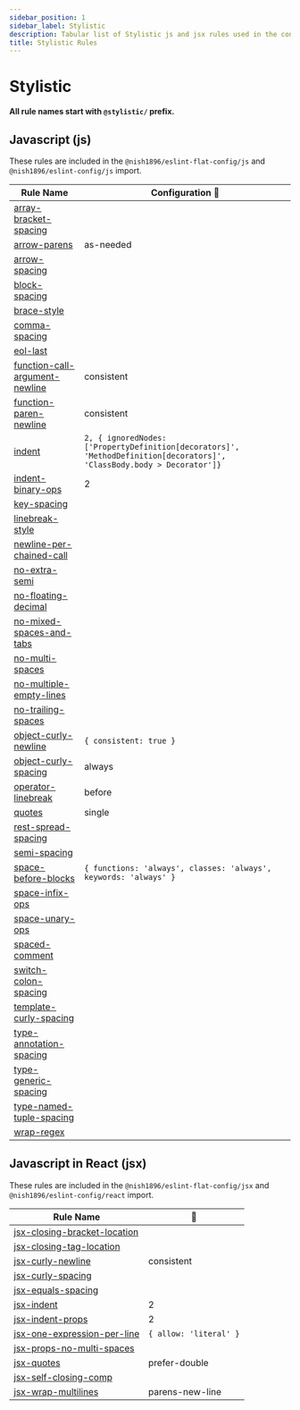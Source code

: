 ```yaml
---
sidebar_position: 1
sidebar_label: Stylistic
description: Tabular list of Stylistic js and jsx rules used in the config.
title: Stylistic Rules
---
```


# Stylistic

**All rule names start with `@stylistic/` prefix.** 

## **Javascript (js)**

These rules are included in the `@nish1896/eslint-flat-config/js` and `@nish1896/eslint-config/js` import.

|Rule Name| Configuration 🔧|
|-|-|
|[array-bracket-spacing](https://eslint.style/rules/default/array-bracket-spacing)||
|[arrow-parens](https://eslint.style/rules/default/arrow-parens)| as-needed |
|[arrow-spacing](https://eslint.style/rules/default/arrow-spacing)||
|[block-spacing](https://eslint.style/rules/default/block-spacing)||
|[brace-style](https://eslint.style/rules/default/brace-style)||
|[comma-spacing](https://eslint.style/rules/default/comma-spacing)||
|[eol-last](https://eslint.style/rules/default/eol-last)||
|[function-call-argument-newline](https://eslint.style/rules/default/function-call-argument-newline)| consistent |
|[function-paren-newline](https://eslint.style/rules/default/function-paren-newline)| consistent |
|[indent](https://eslint.style/rules/default/indent)| `2, { ignoredNodes: ['PropertyDefinition[decorators]', 'MethodDefinition[decorators]', 'ClassBody.body > Decorator']}` |
|[indent-binary-ops](https://eslint.style/rules/default/indent-binary-ops)| 2 |
|[key-spacing](https://eslint.style/rules/default/key-spacing)||
|[linebreak-style](https://eslint.style/rules/default/linebreak-style)||
|[newline-per-chained-call](https://eslint.style/rules/default/newline-per-chained-call)||
|[no-extra-semi](https://eslint.style/rules/default/no-extra-semi)||
|[no-floating-decimal](https://eslint.style/rules/default/no-floating-decimal)||
|[no-mixed-spaces-and-tabs](https://eslint.style/rules/default/no-mixed-spaces-and-tabs)||
|[no-multi-spaces](https://eslint.style/rules/default/no-multi-spaces)||
|[no-multiple-empty-lines](https://eslint.style/rules/default/no-multiple-empty-lines)||
|[no-trailing-spaces](https://eslint.style/rules/default/no-trailing-spaces)||
|[object-curly-newline](https://eslint.style/rules/default/object-curly-newline)| `{ consistent: true }` |
|[object-curly-spacing](https://eslint.style/rules/default/object-curly-spacing)| always |
|[operator-linebreak](https://eslint.style/rules/default/operator-linebreak)| before |
|[quotes](https://eslint.style/rules/default/quotes)| single |
|[rest-spread-spacing](https://eslint.style/rules/default/rest-spread-spacing)||
|[semi-spacing](https://eslint.style/rules/default/semi-spacing)||
|[space-before-blocks](https://eslint.style/rules/default/space-before-blocks)| `{ functions: 'always', classes: 'always', keywords: 'always' }` |
|[space-infix-ops](https://eslint.style/rules/default/space-infix-ops)||
|[space-unary-ops](https://eslint.style/rules/default/space-unary-ops)||
|[spaced-comment](https://eslint.style/rules/default/spaced-comment)||
|[switch-colon-spacing](https://eslint.style/rules/default/switch-colon-spacing)||
|[template-curly-spacing](https://eslint.style/rules/default/template-curly-spacing)||
|[type-annotation-spacing](https://eslint.style/rules/default/type-annotation-spacing)||
|[type-generic-spacing](https://eslint.style/rules/default/type-generic-spacing)||
|[type-named-tuple-spacing](https://eslint.style/rules/default/type-named-tuple-spacing)||
|[wrap-regex](https://eslint.style/rules/default/wrap-regex)||

## **Javascript in React (jsx)**

These rules are included in the `@nish1896/eslint-flat-config/jsx` and `@nish1896/eslint-config/react` import.

|Rule Name|🔧|
|-|-|
|[jsx-closing-bracket-location](https://eslint.style/rules/default/jsx-closing-bracket-location)||
|[jsx-closing-tag-location](https://eslint.style/rules/default/jsx-closing-tag-location)||
|[jsx-curly-newline](https://eslint.style/rules/default/jsx-curly-newline)|consistent |
|[jsx-curly-spacing](https://eslint.style/rules/default/jsx-curly-spacing)||
|[jsx-equals-spacing](https://eslint.style/rules/default/jsx-curly-spacing)||
|[jsx-indent](https://eslint.style/rules/default/jsx-indent)| 2 |
|[jsx-indent-props](https://eslint.style/rules/default/jsx-indent-props)| 2 |
|[jsx-one-expression-per-line](https://eslint.style/rules/default/jsx-one-expression-per-line)| `{ allow: 'literal' }` |
|[jsx-props-no-multi-spaces](https://eslint.style/rules/default/jsx-props-no-multi-spaces)||
|[jsx-quotes](https://eslint.style/rules/default/jsx-quotes)| prefer-double |
|[jsx-self-closing-comp](https://eslint.style/rules/default/jsx-self-closing-comp)||
|[jsx-wrap-multilines](https://eslint.style/rules/default/jsx-wrap-multilines)| parens-new-line |

